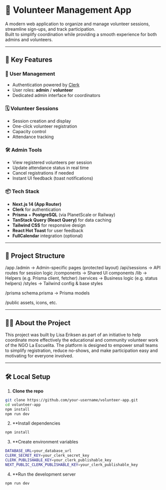# 🌱 Volunteer Management App

A modern web application to organize and manage volunteer sessions, streamline sign-ups, and track participation.  
Built to simplify coordination while providing a smooth experience for both admins and volunteers.

---

## 🚀 Key Features

### 👥 User Management
- Authentication powered by [Clerk](https://clerk.dev)
- User roles: **admin** / **volunteer**
- Dedicated admin interface for coordinators

### 🗓 Volunteer Sessions
- Session creation and display
- One-click volunteer registration
- Capacity control
- Attendance tracking

### 🛠 Admin Tools
- View registered volunteers per session
- Update attendance status in real time
- Cancel registrations if needed
- Instant UI feedback (toast notifications)

### 📦 Tech Stack
- **Next.js 14 (App Router)**
- **Clerk** for authentication
- **Prisma** + **PostgreSQL** (via PlanetScale or Railway)
- **TanStack Query (React Query)** for data caching
- **Tailwind CSS** for responsive design
- **React Hot Toast** for user feedback
- **FullCalendar** integration (optional)

---

## 📁 Project Structure
/app
  /admin                  → Admin-specific pages (protected layout)
  /api/sessions           → API routes for session logic
  /components             → Shared UI components
  /lib                    → Helpers (e.g. Prisma client, fetcher)
  /services               → Business logic (e.g. status helpers)
  /styles                 → Tailwind config & base styles

/prisma
  schema.prisma           → Prisma models

/public
  assets, icons, etc.

---

## 🙋‍♀️ About the Project

This project was built by Lisa Eriksen as part of an initiative to help coordinate more effectively the educational and community volunteer work of the NGO La Escuelita. The platform is designed to empower small teams to simplify registration, reduce no-shows, and make participation easy and motivating for everyone involved.

---

## 🛠 Local Setup

1. **Clone the repo**  
```bash
git clone https://github.com/your-username/volunteer-app.git
cd volunteer-app
npm install
npm run dev
```
2. **Install dependencies
```bash
npm install
```
3. **Create environment variables
```bash
DATABASE_URL=your_database_url
CLERK_SECRET_KEY=your_clerk_secret_key
CLERK_PUBLISHABLE_KEY=your_clerk_publishable_key
NEXT_PUBLIC_CLERK_PUBLISHABLE_KEY=your_clerk_publishable_key
```
4. **Run the development server
```bash
npm run dev
```
